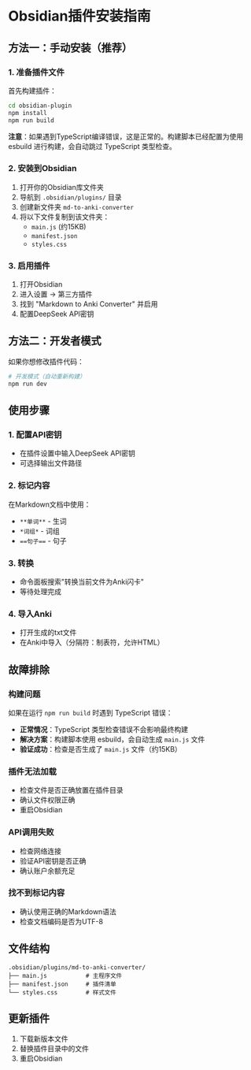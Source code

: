 # Obsidian插件安装指南

## 方法一：手动安装（推荐）

### 1. 准备插件文件

首先构建插件：

```bash
cd obsidian-plugin
npm install
npm run build
```

**注意**：如果遇到TypeScript编译错误，这是正常的。构建脚本已经配置为使用 esbuild 进行构建，会自动跳过 TypeScript 类型检查。

### 2. 安装到Obsidian

1. 打开你的Obsidian库文件夹
2. 导航到 `.obsidian/plugins/` 目录
3. 创建新文件夹 `md-to-anki-converter`
4. 将以下文件复制到该文件夹：
   - `main.js` (约15KB)
   - `manifest.json`  
   - `styles.css`

### 3. 启用插件

1. 打开Obsidian
2. 进入设置 → 第三方插件
3. 找到 "Markdown to Anki Converter" 并启用
4. 配置DeepSeek API密钥

## 方法二：开发者模式

如果你想修改插件代码：

```bash
# 开发模式（自动重新构建）
npm run dev
```

## 使用步骤

### 1. 配置API密钥
- 在插件设置中输入DeepSeek API密钥
- 可选择输出文件路径

### 2. 标记内容
在Markdown文档中使用：
- `**单词**` - 生词
- `*词组*` - 词组
- `==句子==` - 句子

### 3. 转换
- 命令面板搜索"转换当前文件为Anki闪卡"
- 等待处理完成

### 4. 导入Anki
- 打开生成的txt文件
- 在Anki中导入（分隔符：制表符，允许HTML）

## 故障排除

### 构建问题

如果在运行 `npm run build` 时遇到 TypeScript 错误：
- **正常情况**：TypeScript 类型检查错误不会影响最终构建
- **解决方案**：构建脚本使用 esbuild，会自动生成 `main.js` 文件
- **验证成功**：检查是否生成了 `main.js` 文件（约15KB）

### 插件无法加载
- 检查文件是否正确放置在插件目录
- 确认文件权限正确
- 重启Obsidian

### API调用失败
- 检查网络连接
- 验证API密钥是否正确
- 确认账户余额充足

### 找不到标记内容
- 确认使用正确的Markdown语法
- 检查文档编码是否为UTF-8

## 文件结构

```
.obsidian/plugins/md-to-anki-converter/
├── main.js           # 主程序文件
├── manifest.json     # 插件清单
└── styles.css        # 样式文件
```

## 更新插件

1. 下载新版本文件
2. 替换插件目录中的文件
3. 重启Obsidian
